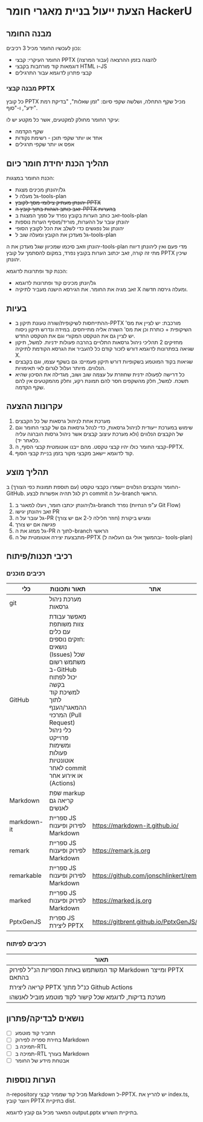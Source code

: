 # הצעת **ייעול **בניית** מאגרי** חומר HackerU

## מבנה החומר

נכון לעכשיו החומר מכיל 3 רכיבים:

- החומר העיקרי: קבצי PPTX להצגה בזמן ההרצאה (עבור המרצה)
- דוגמאות קוד מורחבות בקבצי HTML ו-JS
- קבצי פתרון לדוגמא עבור התרגילים

### מבנה קבצי PPTX

כל קובץ PPTX מכיל שקף התחלה, ושלשה שקפי סיום: "זמן שאלות", "בדיקת רמת ידע", ו-"סוף".

עיקר החומר מחולק למקטעים, אשר כל מקטע יש לו:

- שקף הקדמה
- אחד או יותר שקפי תוכן - רשימת נקודות
- אפס או יותר שקפי תרגילים

## תהליך הכנת יחידת חומר כיום

הכנת החומר במצגות:

- גל/יהונתן מכינים מצגת
- גל מעלה ל-tools-plan
- ~~יהונתן מעתיק צילומי מסך לקובץ PPTX~~
- ~~זאב כותב הגהות בתוך קובץ ה-PPTX בהערות~~
- זאב כותב הערות בקובץ נפרד על סמך המצגת ב-tools-plan
- יהונתן עובר על ההערות, מוריד/מוסיף הערות נוספות
- יהונתן וגל נפגשים כדי לשלב את הכל לקובץ הסופי
- גל מעדכן את הקובץ ומעלה שוב ל-tools-plan

יהונתן וזאב סיכמו שמכיוון שגל מעדכן את ה-tools-plan מדי פעם ואין ליהונתן דיווח מתי זה קורה, זאב יכתוב הערות בקובץ נפרד, במקום להסתמך על קובץ PPTX שיכין יהונתן.

הכנת קוד ופתרונות לדוגמא:

- גל/יונתן מכינים קוד ופתרונות לדוגמא
- זאב מגיה את החומר. את הגירסא הישנה מעביר לתיקיה X ומעלה גירסה חדשה.

## בעיות

- ההתייחסות לשיקופית/שורה טעונת תיקון ב-PPTX מורכבת: יש לציין את מס' השיקופית + כותרת וכן את מס' השורה אליה מתייחסים. במידה ונדרש תיקון ניסוח יש לציין גם את הטקסט המקורי וגם את הטקסט החדש.
- מחזיקים 2 תהליכי ניהול גרסאות התלויים בהרבה פעולות ידניות. למשל, תיקון שגיאה בפתרונות לדוגמא דורש לזכור קודם כל להעביר את הגרסא הקודמת לתיקיה X.
- שגיאות בקוד המוטמע בשקופיות דורש תיקון פעמיים: גם בשקף עצמו, וגם בקבצים הנלווים. מיותר ועלול לגרום לאי תאימויות.
- כל דרישה לפעולה ידנית שחוזרת על עצמה שוב ושוב, מגדילה את הסיכון שהיא תשכח. למשל, חלק מהשקפים חסר להם תמונת רקע, וחלק מהמקטעים אין להם שקף הקדמה.

## עקרונות ההצעה

1. מערכת אחת לניהול גרסאות של כל הקבצים
2. שימוש במערכת ייעודית לניהול גרסאות, כדי לנהל גרסאות גם של קבצי החומר וגם של הקבצים הנלווים (ולא מערכת עיצוב קבצים אשר ניהול גרסות הוברגה עליה כלאחר יד).
3. קבצי החומר כולו יהיו קבצי טקסט. מהם ייבנו אוטומטית קבצי הסוף, ה-PPTX.
4. קוד לדוגמא יישאב מקבצי מקור בזמן בניית קבצי הסוף.

## תהליך מוצע

החומר והקבצים הנלווים יישמרו כקבצי טקסט (עם תוספת תמונות כפי הצורך) ב-GitHub. רק לגל תהיה אפשרות לבצע commit על ה-branch הראשי.

1. גל/יהונתן יכתבו חומר, ויעלו למאגר ב-branch נפרד (ע"פ הנחיות Git Flow)
2. זאב ויהונתן יגישו PR
3. גל עובר על ה-PR ומגיש ביקורת (חוזר חלילה ל-2 אם יש צורך)
4. פגישה אם יש צורך
5. גל ממזג את ה-PR לתוך ה-branch הראשי
6. מתבצעת יצירה אוטומטית של ה-PPTX (ובהמשך אולי גם העלאה ל- tools-plan)

## רכיבי תכנות/פיתוח

### רכיבים מוכנים

| כלי | תאור ותכונות | אתר |
| -- | -- | -- |
| git | מערכת ניהול גרסאות | |
| GitHub | מאפשר עבודת צוות משותפת עם כלים חזקים נוספים:<br/>נושאים (Issues) שכל משתמש רשום ב-GitHub יכול לפתוח<br/>בקשה למשיכת קוד לתוך ההמאגר/הענף המרכזי (Pull Request)<br/>כלי ניהול פרוייקט ומשימות<br/>פעולות אוטונטיות לאחר commit או אירוע אחר (Actions) | |
| Markdown | שפת markup קריאה גם לאנשים | |
| markdown-it | ספריית JS לפירוק ופיענוח Markdown | https://markdown-it.github.io/ |
| remark | ספריית JS לפירוק ופיענוח Markdown | https://remark.js.org |
| remarkable | ספריית JS לפירוק ופיענוח Markdown | https://github.com/jonschlinkert/remarkable |
| marked | ספריית JS לפירוק ופיענוח Markdown | https://marked.js.org |
| PptxGenJS | ספרית JS ליצירת PPTX | https://gitbrent.github.io/PptxGenJS/ |

### רכיבים לפיתוח

| תאור |
| -- |
|  קוד המשתמש באחת הספריות הנ"ל לפירוק Markdown ומייצר PPTX בהתאם |
| קריאה ליצירת PPTX כנ"ל מתוך Github Actions |
| מערכת בדיקות, לדוגמא שכל קישור לקוד מוטמע מוביל לאנשהו |

## נושאים לבדיקה/פתרון

- [ ] תחביר קוד מוטמע
- [ ] בחירת ספריה לפירוק Markdown
- [ ] תמיכה ב-RTL
- [ ] תמיכה ב-RTL בעורך Markdown
- [ ] אבטחת מידע של החומר

## הערות נוספות

ה-repository מכיל קוד שממיר קבצי Markdown ל-PPTX. יש להריץ את index.ts, ויווצר קובץ PPTX בתיקיית dist.

המאגר מכיל גם קובץ לדוגמא output.pptx בתיקיית השורש.